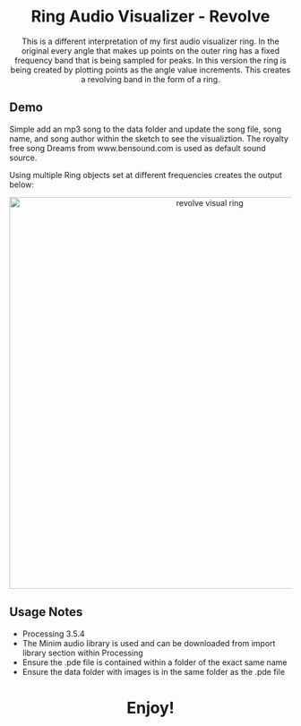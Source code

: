 <h1 align="center">Ring Audio Visualizer - Revolve</h1>

<p align="center">
 This is a different interpretation of my first audio visualizer ring. In the original every angle that makes up points on the outer ring has a fixed frequency band that is being sampled for peaks. In this version the ring is being created by plotting points as the angle value increments. This creates a revolving band in the form of a ring. 
</p>

## Demo
<p>
 Simple add an mp3 song to the data folder and update the song file, song name, and song author within the sketch to see the visualiztion. The royalty free song Dreams from www.bensound.com is used as default sound source. 
</p>
<p>
  Using multiple Ring objects set at different frequencies creates the output below:
</p>
<p align="center">
  <img width="700" align="center" alt="revolve visual ring" src="https://github.com/yahirRendon/creative_coding/blob/main/processing/audio_projects/Visualizer_Rings_Solo_Revolve_Public/data/Viz_Ring_Revolve_Gif.gif"/>
</p>


## Usage Notes
* Processing 3.5.4
* The Minim audio library is used and can be downloaded from import library section within Processing
* Ensure the .pde file is contained within a folder of the exact same name
* Ensure the data folder with images is in the same folder as the .pde file

<h1 align="center">Enjoy!</h1>
